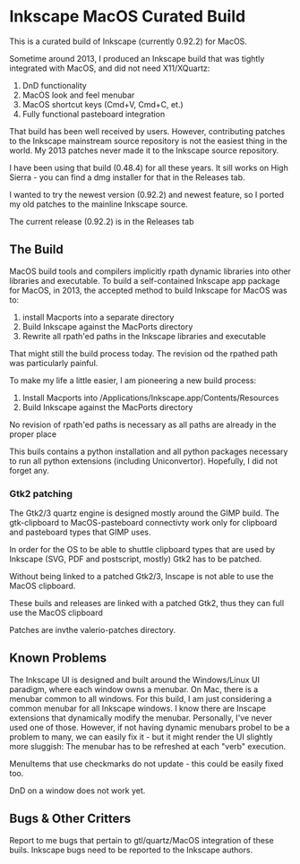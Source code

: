 # Inkscape MacOS Curated Build

This is a curated build of Inkscape (currently 0.92.2) for MacOS.

Sometime around 2013, I produced an Inkscape build that was tightly
integrated with MacOS, and did not need X11/XQuartz:

1. DnD functionality
2. MacOS look and feel menubar
3. MacOS shortcut keys (Cmd+V, Cmd+C, et.)
4. Fully functional pasteboard integration

That build has been well received by users. However, contributing
patches to the Inkscape mainstream source repository is not the
easiest thing in the world. My 2013 patches never made it to the
Inkscape source repository.

I have been using that build (0.48.4) for all these years. It sill
works on High Sierra - you can find a dmg installer for that in the
Releases tab.

I wanted to try the newest version (0.92.2) and newest feature, so I
ported my old patches to the mainline Inkscape source.

The current release (0.92.2) is in the Releases tab

## The Build

MacOS build tools and compilers implicitly rpath dynamic libraries
into other libraries and executable. To build a self-contained
Inkscape app package for MacOS, in 2013, the accepted method to
build Inkscape for MacOS was to:

1. install Macports into a separate directory
1. Build Inkscape against the MacPorts directory
1. Rewrite all rpath'ed paths in the Inkscape libraries and executable

That might still the build process today. The revision od the rpathed
path was particularly painful.

To make my life a little easier, I am pioneering a new build process:

1. Install Macports into /Applications/Inkscape.app/Contents/Resources
2. Build Inkscape against the MacPorts directory

No revision of rpath'ed paths is necessary as all paths are already in
the proper place

This buils contains a python installation and all python packages
necessary to run all python extensions (including
Uniconvertor). Hopefully, I did not forget any.

### Gtk2 patching

The Gtk2/3 quartz engine is designed mostly around the GIMP build.
The gtk-clipboard to MacOS-pasteboard connectivty work only for
clipboard and pasteboard types that GIMP uses.

In order for the OS to be able to shuttle clipboard types that are
used by Inkscape (SVG, PDF and postscript, mostly) Gtk2 has to be
patched.

Without being linked to a patched Gtk2/3, Inscape is not able to use
the MacOS clipboard.

These buils and releases are linked with a patched Gtk2, thus they can
full use the MacOS clipboard

Patches are invthe valerio-patches directory.




## Known Problems

The Inkscape UI is designed and built around the Windows/Linux UI paradigm, where
each window owns a menubar. On Mac, there is a menubar common to all
windows. For this build, I am just considering a common menubar for
all Inkscape windows. I know there are Inscape extensions that
dynamically modify the menubar. Personally, I've never used one of
those. However, if not having dynamic menubars probel to be a problem
to many, we can easily fix it - but it might render the UI slightly
more sluggish: The menubar has to be refreshed at each "verb" execution.

MenuItems that use checkmarks do not update - this could be easily
fixed too.

DnD on a window does not work yet.

## Bugs & Other Critters

Report to me bugs that pertain to gtl/quartz/MacOS integration of
these buils. Inkscape bugs need to be reported to the Inkscape
authors.


